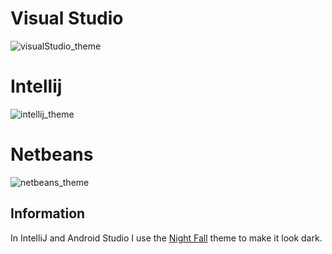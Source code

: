 <h1>Visual Studio</h1>

![visualStudio_theme](https://user-images.githubusercontent.com/86477169/156785432-b6fec278-bea6-4b97-83d5-fedfc32662fc.PNG)

<h1>Intellij</h1>

![intellij_theme](https://user-images.githubusercontent.com/86477169/156786466-81f68275-b119-457d-8c0a-8ee1cd2f3594.PNG)

<h1>Netbeans</h1>

![netbeans_theme](https://user-images.githubusercontent.com/86477169/158344966-9aa65605-74df-4b67-b4a1-859548fd1201.PNG)


<h2>Information</h2>

In IntelliJ and Android Studio I use the <a href="https://plugins.jetbrains.com/plugin/16142-nightfall-theme">Night Fall</a> theme to make it look dark.
